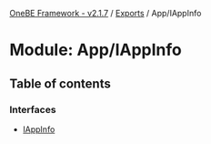 [OneBE Framework - v2.1.7](../README.md) / [Exports](../modules.md) / App/IAppInfo

# Module: App/IAppInfo

## Table of contents

### Interfaces

- [IAppInfo](../interfaces/App_IAppInfo.IAppInfo.md)
